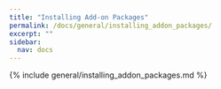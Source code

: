 ```yaml
---
title: "Installing Add-on Packages"
permalink: /docs/general/installing_addon_packages/
excerpt: ""
sidebar:
  nav: docs
---
```


{% include general/installing_addon_packages.md %}
